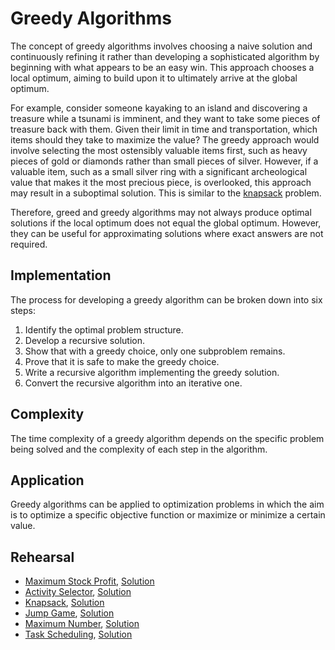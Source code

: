 # Greedy Algorithms

The concept of greedy algorithms involves choosing a naive solution and continuously refining it rather than developing a sophisticated algorithm by beginning with what appears to be an easy win. This approach chooses a local optimum, aiming to build upon it to ultimately arrive at the global optimum.

For example, consider someone kayaking to an island and discovering a treasure while a tsunami is imminent, and they want to take some pieces of treasure back with them. Given their limit in time and transportation, which items should they take to maximize the value? The greedy approach would involve selecting the most ostensibly valuable items first, such as heavy pieces of gold or diamonds rather than small pieces of silver. However, if a valuable item, such as a small silver ring with a significant archeological value that makes it the most precious piece, is overlooked, this approach may result in a suboptimal solution. This is similar to the [knapsack](./knapsack_test.go) problem.

Therefore, greed and greedy algorithms may not always produce optimal solutions if the local optimum does not equal the global optimum. However, they can be useful for approximating solutions where exact answers are not required.

## Implementation

The process for developing a greedy algorithm can be broken down into six steps:

1. Identify the optimal problem structure.
2. Develop a recursive solution.
3. Show that with a greedy choice, only one subproblem remains.
4. Prove that it is safe to make the greedy choice.
5. Write a recursive algorithm implementing the greedy solution.
6. Convert the recursive algorithm into an iterative one.

## Complexity

The time complexity of a greedy algorithm depends on the specific problem being solved and the complexity of each step in the algorithm.

## Application

Greedy algorithms can be applied to optimization problems in which the aim is to optimize a specific objective function or maximize or minimize a certain value.

## Rehearsal

* [Maximum Stock Profit](./max_stock_profit_test.go), [Solution](./max_stock_profit.go)
* [Activity Selector](./activity_selector_test.go), [Solution](./activity_selector.go)
* [Knapsack](./knapsack_test.go), [Solution](./knapsack.go)
* [Jump Game](./jump_game_test.go), [Solution](./jump_game.go)
* [Maximum Number](./max_number_test.go), [Solution](./max_number.go)
* [Task Scheduling](./task_scheduling_test.go), [Solution](./task_scheduling.go)
